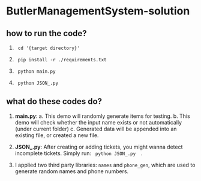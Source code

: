 
# ButlerManagementSystem-solution

## how to run the code?

1. ```  cd '{target directory}'   ```

2. ```  pip install -r ./requirements.txt   ```

3. ```  python main.py   ```

4. ```  python JSON_.py   ```

## what do these codes do?

1. **main.py**: a. This demo will randomly generate items for testing. b. This demo will check whether the input name exists or not automatically (under current folder) c. Generated data will be appended into an existing file, or created a new file.


2. **JSON_.py**: After creating or adding tickets, you might wanna detect incomplete tickets. Simply run:  ```  python JSON_.py   ```.

3. I applied two third party libraries: ```names``` and ```phone_gen```, which are used to generate random names and phone numbers.
